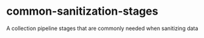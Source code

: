 # common-sanitization-stages
A collection pipeline stages that are commonly needed when sanitizing data
